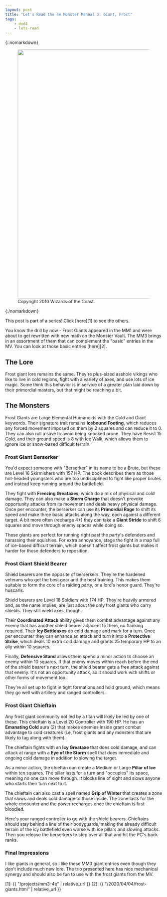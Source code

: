 ```yaml
---
layout: post
title: "Let's Read the 4e Monster Manual 3: Giant, Frost"
tags:
    - dnd4
    - lets-read
---
```


{::nomarkdown}
<figure class="center">
  <img src="{{ "/assets/wir-mm3-4e-giant-frost.png" | absolute_url }}" width=800/>
  <figcaption>
    Copyright 2010 Wizards of the Coast.
  </figcaption>
</figure>
{:/nomarkdown}

This post is part of a series! Click [here][1] to see the others.

You know the drill by now - Frost Giants appeared in the MM1 and were about to
get rewritten with new math on the Monster Vault. The MM3 brings in an
assortment of them that can complement the "basic" entries in the MV. You can
look at those basic entries [here][2].

## The Lore

Frost giant lore remains the same. They're plus-sized asshole vikings who like
to live in cold regions, fight with a variety of axes, and use lots of ice
magic. Some think this behavior is in service of a greater plan laid down by
their primordial masters, but that might be reaching a bit.

## The Monsters

Frost Giants are Large Elemental Humanoids with the Cold and Giant
keywords. Their signature trait remains **Icebound Footing**, which reduces any
forced movement imposed on them by 2 squares and can reduce it to 0. They can
also roll a save to avoid being knocked prone. They have Resist 15 Cold, and
their ground speed is 8 with Ice Walk, which allows them to ignore ice or
snow-based difficult terrain.

### Frost Giant Berserker

You'd expect someone with "Berserker" in its name to be a Brute, but these are
Level 16 Skirmishers with 157 HP. The book describes them as those hot-headed
youngsters who are too undisciplined to fight like proper brutes and instead
keep running around the battlefield.

They fight with **Freezing Greataxes**, which do a mix of physical and cold
damage. They can also make a **Storm Charge** that doesn't provoke opportunity
attacks from its movement and deals heavy physical damage. Once per encounter,
the berserker can use its **Primordial Rage** to shift its speed and make three
basic attacks along the way, each against a different target. A bit more often
(recharge 4+) they can take a **Giant Stride** to shift 6 squares and move
through enemy spaces while doing so.

These giants are perfect for running right past the party's defenders and
harassing their squishies. For extra annoyance, stage the fight in a map full of
ice-based difficult terrain, which doesn't affect frost giants but makes it
harder for those defenders to reposition.

### Frost Giant Shield Bearer

Shield bearers are the opposite of berserkers. They're the hardened veterans who
get the best gear and the best training. This makes them suitable to form the
core of a raiding party, or a lord's honor guard. They're huscarls.

Shield bearers are Level 18 Soldiers with 174 HP. They're heavily armored and,
as the name implies, are just about the only frost giants who carry
shields. They still wield axes, though.

Their **Coordinated Attack** ability gives them combat advantage against any
enemy that has another shield bearer adjacent to them, no flanking
required. Their **Icy Battleaxes** do cold damage and mark for a turn. Once per
encounter they can enhance an attack and turn it into a **Protective Strike**,
which deals 10 extra cold damage and grants 25 temporary HP to an ally within 10
squares.

Finally, **Defensive Stand** allows them spend a minor action to choose an enemy
within 10 squares. If that enemy moves within reach before the end of the shield
bearer's next turn, the shield bearer gets a free attack against that
enemy. It's not an opportunity attack, so it should work with shifts or other
forms of movement too.

They're all set up to fight in tight formations and hold ground, which means
they go well with artillery and ranged controllers.

### Frost Giant Chieftain

Any frost giant community not led by a titan will likely be led by one of
these. This chieftain is a Level 20 Controller with 190 HP. He has an
**Emanating Cold** aura (2) that makes enemies inside grant combat advantage to
cold creatures (i.e, frost giants and any monsters that are likely to tag along
with them).

The chieftain fights with an **Icy Greataxe** that does cold damage, and can
attack at range with a **Eye of the Storm** spell that does immediate and
ongoing cold damage in addition to slowing the target.

As a minor action, the chieftan can create a Medium or Large **Pillar of Ice**
within ten squares. The pillar lasts for a turn and "occupies" its space,
meaning no one can move through. It blocks line of sight and slows anyone who
starts their turn next to it.

The chieftain can also cast a spell named **Grip of Winter** that creates a zone
that slows and deals cold damage to those inside. The zone lasts for the whole
encounter and the power recharges once the chieftain is first bloodied.

Here's your ranged controller to go with the shield bearers. Chieftains should
stay behind a line of their bodyguards, making the already difficult terrain of
the icy battlefield even worse with ice pillars and slowing attacks. Then you
release the berserkers to step over all that and hit the PC's back ranks.

### Final Impressions

I like giants in general, so I like these MM3 giant entries even though they
don't include much new lore. The trio presented here has nice mechanical synergy
and should also be fun to use with the frost giants from the MV.

[1]: {{ "/projects/mm3-4e" | relative_url }}
[2]: {{ "/2020/04/04/frost-giants.html" | relative_url }}
